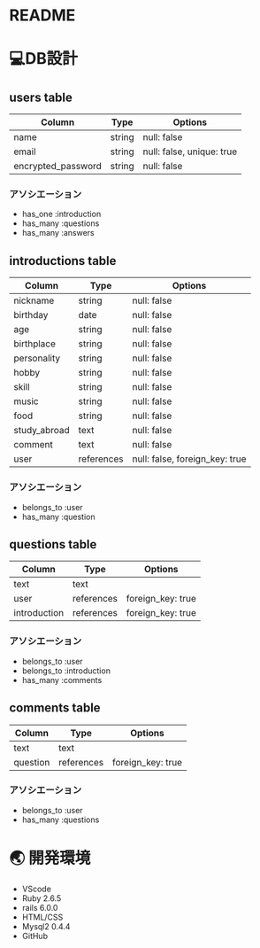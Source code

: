 # README

# :computer:DB設計

## users table

| Column             | Type     | Options                   |
|--------------------|----------|---------------------------|
| name               | string   | null: false               |
| email              | string   | null: false, unique: true |
| encrypted_password | string   | null: false               |

### アソシエーション
- has_one :introduction
- has_many :questions
- has_many :answers


## introductions table

| Column             | Type          | Options                        |
|--------------------|---------------|--------------------------------|
| nickname           | string        | null: false                    |
| birthday           | date          | null: false                    |
| age                | string        | null: false                    |
| birthplace         | string        | null: false                    |
| personality        | string        | null: false                    |
| hobby              | string        | null: false                    |
| skill              | string        | null: false                    |
| music              | string        | null: false                    |
| food               | string        | null: false                    |
| study_abroad       | text          | null: false                    |
| comment            | text          | null: false                    |
| user               | references    | null: false, foreign_key: true |

### アソシエーション
- belongs_to :user
- has_many :question


## questions table
| Column       | Type       | Options           |
|--------------|------------|-------------------|
| text         | text       |                   |
| user         | references | foreign_key: true |
| introduction | references | foreign_key: true |

### アソシエーション
- belongs_to :user
- belongs_to :introduction
- has_many :comments


## comments table
| Column     | Type       | Options           |
|------------|------------|-------------------|
| text       | text       |                   |
| question   | references | foreign_key: true |

### アソシエーション
- belongs_to :user
- has_many :questions

# :earth_asia: 開発環境
- VScode
- Ruby 2.6.5
- rails 6.0.0
- HTML/CSS
- Mysql2 0.4.4
- GitHub